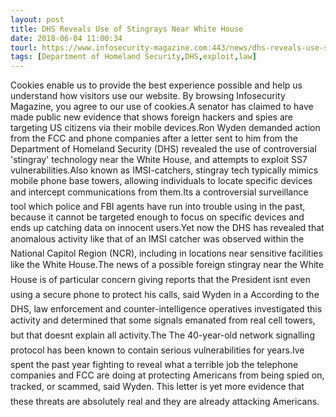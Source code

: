 ```yaml
---
layout: post
title: DHS Reveals Use of Stingrays Near White House
date: 2018-06-04 11:00:34
tourl: https://www.infosecurity-magazine.com:443/news/dhs-reveals-use-stingrays-near/
tags: [Department of Homeland Security,DHS,exploit,law]
---
```

Cookies enable us to provide the best experience possible and help us understand how visitors use our website. By browsing Infosecurity Magazine, you agree to our use of cookies.A senator has claimed to have made public new evidence that shows foreign hackers and spies are targeting US citizens via their mobile devices.Ron Wyden demanded action from the FCC and phone companies after a letter sent to him from the Department of Homeland Security (DHS) revealed the use of controversial 'stingray' technology near the White House, and attempts to exploit SS7 vulnerabilities.Also known as IMSI-catchers, stingray tech typically mimics mobile phone base towers, allowing individuals to locate specific devices and intercept communications from them.Its a controversial surveillance tool which police and FBI agents have run into trouble using in the past, because it cannot be targeted enough to focus on specific devices and ends up catching data on innocent users.Yet now the DHS has revealed that anomalous activity like that of an IMSI catcher was observed within the National Capitol Region (NCR), including in locations near sensitive facilities like the White House.The news of a possible foreign stingray near the White House is of particular concern giving reports that the President isnt even using a secure phone to protect his calls, said Wyden in a According to the DHS, law enforcement and counter-intelligence operatives investigated this activity and determined that some signals emanated from real cell towers, but that doesnt explain all activity.The The 40-year-old network signalling protocol has been known to contain serious vulnerabilities for years.Ive spent the past year fighting to reveal what a terrible job the telephone companies and FCC are doing at protecting Americans from being spied on, tracked, or scammed, said Wyden. This letter is yet more evidence that these threats are absolutely real and they are already attacking Americans.
